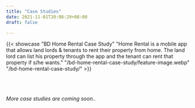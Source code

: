 ```yaml
---
title: "Case Studies"
date: 2021-11-01T20:08:29+08:00
draft: false

---
```


{{< showcase "BD Home Rental Case Study" "Home Rental is a mobile app that allows land lords & tenants to rent their property from home. The land lord can list his property through the app and the tenant can rent that property if s/he wants." "/bd-home-rental-case-study/feature-image.webp" "/bd-home-rental-case-study/" >}}

\
\
\
*More case studies are coming soon..*